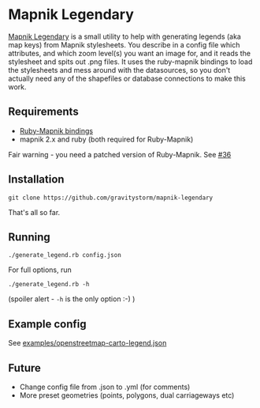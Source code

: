 # Mapnik Legendary

[Mapnik Legendary](https://github.com/gravitystorm/mapnik-legendary) is a small utility to help with generating legends (aka map keys) from Mapnik stylesheets. You describe in a config file which attributes, and which zoom level(s) you want an image for, and it reads the stylesheet and spits out .png files. It uses the ruby-mapnik bindings to load the stylesheets and mess around with the datasources, so you don't actually need any of the shapefiles or database connections to make this work.

## Requirements

* [Ruby-Mapnik bindings](https://github.com/mapnik/Ruby-Mapnik)
* mapnik 2.x and ruby (both required for Ruby-Mapnik)

Fair warning - you need a patched version of Ruby-Mapnik. See [#36](https://github.com/mapnik/Ruby-Mapnik/pull/36)

## Installation

`git clone https://github.com/gravitystorm/mapnik-legendary`

That's all so far.

## Running

`./generate_legend.rb config.json`

For full options, run

`./generate_legend.rb -h`

(spoiler alert - `-h` is the only option :-) )

## Example config

See [examples/openstreetmap-carto-legend.json](examples/openstreetmap-carto-legend.json)

## Future

* Change config file from .json to .yml (for comments)
* More preset geometries (points, polygons, dual carriageways etc)
